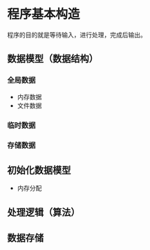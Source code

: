 # 程序基本构造

程序的目的就是等待输入，进行处理，完成后输出。

## 数据模型（数据结构）

### 全局数据

- 内存数据
- 文件数据

### 临时数据

### 存储数据

## 初始化数据模型

- 内存分配

## 处理逻辑（算法）

## 数据存储
